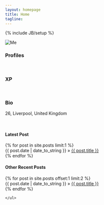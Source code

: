 ```yaml
---
layout: homepage
title: Home
tagline: 
---
```

{% include JB/setup %}


<div class="row text-center">
  <img src="{{ BASE_PATH }}/images/me.png" alt="Me" />
  <br>
  <h3>Profiles</h3>
  <a class="devicon-link" href="http://stackoverflow.com/users/1001408/mark-walsh"><span class="devicons devicons-stackoverflow"></span></a>
  <a class="devicon-link" href="https://github.com/markwalsh-liverpool"><span class="devicons devicons-github_badge"></span></a>
  <br>
  <h3>XP</h3>
  <span class="devicons devicons-netmagazine"></span>
  <span class="devicons devicons-visualstudio"></span>
  <span class="devicons devicons-msql_server"></span>
  <span class="devicons devicons-git"></span>
  <span class="devicons devicons-github_full"></span>
  <span class="devicons devicons-mongodb"></span>
  <span title="Scrum" class="devicons devicons-scrum"></span>
  <span class="devicons devicons-ruby_rough"></span>
  <span class="devicons devicons-ruby_on_rails"></span>
  <span class="devicons devicons-responsive"></span>
  <span class="devicons devicons-yeoman"></span>
  <span class="devicons devicons-redis"></span>
  <span class="devicons devicons-chrome"></span>
  <span class="devicons devicons-npm"></span>
  <span class="devicons devicons-gulp"></span>
  <span class="devicons devicons-bower"></span>
  <span class="devicons devicons-grunt"></span>
  <span class="devicons devicons-jekyll_small"></span>
  <span class="devicons devicons-html5"></span>
  <span class="devicons devicons-css3_full"></span>
  <span class="devicons devicons-bootstrap"></span>
  <span class="devicons devicons-markdown"></span>
  <span class="devicons devicons-nodejs_small"></span>
  <span class="devicons devicons-javascript"></span>
  <span class="devicons devicons-jquery"></span>
  <span class="devicons devicons-angular"></span>
  <br>
  <h3>Bio</h3>
  <p>26, Liverpool, United Kingdom</p>
  <br>	
  <ul style="padding: 0 !important;margin: 0 !important;list-style-type: none;">
		<h4>Latest Post</h4>
		{% for post in site.posts limit:1 %}
			<li><span>{{ post.date | date_to_string }}</span> &raquo; <a href="{{ BASE_PATH }}{{ post.url }}">{{ post.title }}</a></li>
		{% endfor %}
		<h4>Other Recent Posts</h4>
		{% for post in site.posts offset:1 limit:2 %}
			<li><span>{{ post.date | date_to_string }}</span> &raquo; <a href="{{ BASE_PATH }}{{ post.url }}">{{ post.title }}</a></li>
		{% endfor %}
		
	</ul>
</div>